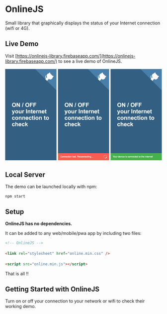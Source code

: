 OnlineJS
========

Small library that graphically displays the status of your Internet connection (wifi or 4G).

## Live Demo

Visit [https://onlinejs-library.firebaseapp.com/](https://onlinejs-library.firebaseapp.com/) to see a live demo of OnlineJS.

![alt text](./demo/img/preview.jpg "Preview")

## Local Server

The demo can be launched locally with npm:

```Terminal
npm start
```

## Setup

**OnlineJS has no dependencies.**

It can be added to any web/mobile/pwa app by including two files:

```HTML
<!-- OnlineJS -->

<link rel="stylesheet" href="online.min.css" />

<script src="online.min.js"></script>
```

That is all !!

## Getting Started with OnlineJS

Turn on or off your connection to your network or wifi to check their working demo.